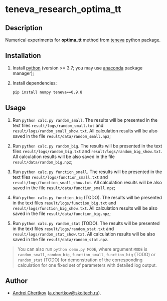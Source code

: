 # teneva_research_optima_tt


## Description

Numerical experiments for **optima_tt** method from [teneva](https://github.com/AndreiChertkov/teneva) python package.


## Installation

1. Install [python](https://www.python.org) (version >= 3.7; you may use [anaconda](https://www.anaconda.com) package manager);

2. Install dependencies:
    ```bash
    pip install numpy teneva==0.9.8
    ```


## Usage

1. Run `python calc.py random_small`. The results will be presented in the text files `result/logs/random_small.txt` and `result/logs/random_small_show.txt`. All calculation results will be also saved in the file `result/data/random_small.npz`;

2. Run `python calc.py random_big`. The results will be presented in the text files `result/logs/random_big.txt` and `result/logs/random_big_show.txt`. All calculation results will be also saved in the file `result/data/random_big.npz`;

3. Run `python calc.py function_small`. The results will be presented in the text files `result/logs/function_small.txt` and `result/logs/function_small_show.txt`. All calculation results will be also saved in the file `result/data/function_small.npz`;

4. Run `python calc.py function_big` (TODO). The results will be presented in the text files `result/logs/function_big.txt` and `result/logs/function_big_show.txt`. All calculation results will be also saved in the file `result/data/function_big.npz`;

5. Run `python calc.py random_stat` (TODO). The results will be presented in the text files `result/logs/random_stat.txt` and `result/logs/random_stat_show.txt`. All calculation results will be also saved in the file `result/data/random_stat.npz`.

> You can also run `python demo.py MODE`, where argument `MODE` is `random_small`, `random_big`, `function_small`, `function_big` (TODO) or `random_stat` (TODO) for demonstration of the corresponding calculation for one fixed set of parameters with detailed log output.


## Author

- [Andrei Chertkov](https://github.com/AndreiChertkov) (a.chertkov@skoltech.ru).
